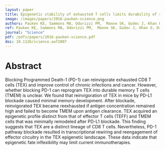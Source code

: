 ```yaml
---
layout: paper
title: Epigenetic stability of exhausted T cells limits durability of reinvigoration by PD-1 blockade
image: /images/papers/2016-pauken-science.png
authors: Pauken KE, Sammons MA, Odorizzi PM,  Manne SK, Godec J, Khan O, Drake AM, Chen Z, Sen D, Kurachi M, Barnitz RA, Bartman C, Bengsch B, Huang AC, Schenkel HM, Vahedi G, Haining WN, Berger SL, and Wherry EJ
ref: Pauken KE, Sammons MA, Odorizzi PM,  Manne SK, Godec J, Khan O, Drake AM, Chen Z, Sen D, Kurachi M, Barnitz RA, Bartman C, Bengsch B, Huang AC, Schenkel HM, Vahedi G, Haining WN   Berger SL, and Wherry EJ
journal: "Science"
pdf: /pdfs/papers/2016-pauken-science.pdf
doi: 10.1126/science.aaf2807
---
```


# Abstract

Blocking Programmed Death-1 (PD-1) can reinvigorate exhausted CD8 T cells (TEX) and improve control of chronic infections and cancer. However, whether blocking PD-1 can reprogram TEX into durable memory T cells (TMEM) is unclear. We found that reinvigoration of TEX in mice by PD-L1 blockade caused minimal memory development. After blockade, reinvigorated TEX became reexhausted if antigen concentration remained high and failed to become TMEM upon antigen clearance. TEX acquired an epigenetic profile distinct from that of effector T cells (TEFF) and TMEM cells that was minimally remodeled after PD-L1 blockade. This finding suggests that TEX are a distinct lineage of CD8 T cells. Nevertheless, PD-1 pathway blockade resulted in transcriptional rewiring and reengagement of effector circuitry in the TEX epigenetic landscape. These data indicate that epigenetic fate inflexibility may limit current immunotherapies.